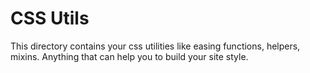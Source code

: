 # CSS Utils

This directory contains your css utilities like easing functions, helpers, mixins. Anything that can help you to build your site style.

